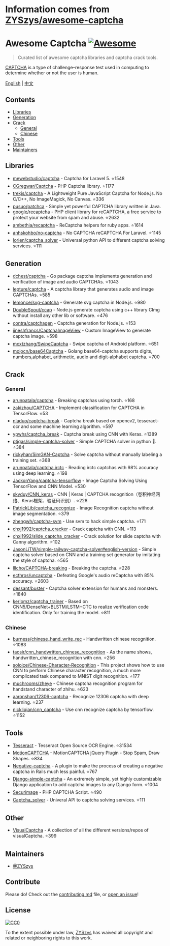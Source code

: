 # Information comes from [ZYSzys/awesome-captcha](https://github.com/ZYSzys/awesome-captcha)
# Awesome Captcha [![Awesome](https://awesome.re/badge.svg)](https://awesome.re)

> Curated list of awesome captcha libraries and captcha crack tools.

[CAPTCHA](https://en.wikipedia.org/wiki/CAPTCHA) is a type of challenge–response test used in computing to determine whether or not the user is human.


[English](README.md) | [中文](README-zh.md)

## Contents

- [Libraries](#libraries)
- [Generation](#generation)
- [Crack](#crack)
  - [General](#general)
  - [Chinese](#chinese)
- [Tools](#tools)
- [Other](#other)
- [Maintainers](#maintainers)


## Libraries

- [mewebstudio/captcha](https://github.com/mewebstudio/captcha) - Captcha for Laravel 5. :star:1548
- [CGregwar/Captcha](https://github.com/Gregwar/Captcha) - PHP Captcha library. :star:1177
- [trekjs/captcha](https://github.com/trekjs/captcha) - A Lightweight Pure JavaScript Captcha for Node.js. No C/C++, No ImageMagick, No Canvas. :star:336
- [pusuo/patchca](https://github.com/pusuo/patchca) - Simple yet powerful CAPTCHA library written in Java.
- [google/recaptcha](https://github.com/google/recaptcha) - PHP client library for reCAPTCHA, a free service to protect your website from spam and abuse. :star:2632
- [ambethia/recaptcha](https://github.com/ambethia/recaptcha) - ReCaptcha helpers for ruby apps. :star:1614
- [anhskohbo/no-captcha](https://github.com/anhskohbo/no-captcha) - No CAPTCHA reCAPTCHA For Laravel. :star:1145
- [lorien/captcha_solver](https://github.com/lorien/captcha_solver) - Universal python API to different captcha solving services. :star:111


## Generation
- [dchest/captcha](https://github.com/dchest/captcha) - Go package captcha implements generation and verification of image and audio CAPTCHAs. :star:1043
- [lepture/captcha](https://github.com/lepture/captcha) - A captcha library that generates audio and image CAPTCHAs. :star:585
- [lemonce/svg-captcha](https://github.com/lemonce/svg-captcha) - Generate svg captcha in Node.js. :star:980
- [DoubleSpout/ccap](https://github.com/DoubleSpout/ccap) - Node.js generate captcha using c++ library CImg without install any other lib or software. :star:476
- [contra/captchagen](https://github.com/contra/captchagen) - Captcha generation for Node.js. :star:153
- [jineshfrancs/CaptchaImageView](https://github.com/jineshfrancs/CaptchaImageView) - Custom ImageView to generate captcha image. :star:598
- [mcxtzhang/SwipeCaptcha](https://github.com/mcxtzhang/SwipeCaptcha) - Swipe captcha of Android platform. :star:651
- [mojocn/base64Captcha](https://github.com/mojocn/base64Captcha) - Golang base64-captcha supports digits, numbers,alphabet, arithmetic, audio and digit-alphabet captcha. :star:700


## Crack

### General
- [arunpatala/captcha](https://github.com/arunpatala/captcha) - Breaking captchas using torch. :star:168
- [zakizhou/CAPTCHA](https://github.com/zakizhou/CAPTCHA) - Implement classification for CAPTCHA in TensorFlow. :star:53
- [nladuo/captcha-break](https://github.com/nladuo/captcha-break) - Captcha break based on opencv2, tesseract-ocr and some machine learning algorithm. :star:597
- [ypwhs/captcha_break](https://github.com/ypwhs/captcha_break) - Captcha break using CNN with Keras. :star:1389
- [ptigas/simple-captcha-solver](https://github.com/ptigas/simple-captcha-solver) - Simple CAPTCHA solver in python 🐍. :star:384
- [rickyhan/SimGAN-Captcha](https://github.com/rickyhan/SimGAN-Captcha) - Solve captcha without manually labeling a training set. :star:368
- [arunpatala/captcha.irctc](https://github.com/arunpatala/captcha.irctc) - Reading irctc captchas with 98% accuracy using deep learning. :star:198
- [JackonYang/captcha-tensorflow](https://github.com/JackonYang/captcha-tensorflow) - Image Captcha Solving Using TensorFlow and CNN Model. :star:530
- [skyduy/CNN_keras](https://github.com/skyduy/CNN_keras) - CNN | Keras | CAPTCHA recognition（卷积神经网络、Keras框架、验证码识别）. :star:228
- [PatrickLib/captcha_recognize](https://github.com/PatrickLib/captcha_recognize) - Image Recognition captcha without image segmentation. :star:379
- [zhengwh/captcha-svm](https://github.com/zhengwh/captcha-svm) - Use svm to hack simple captcha. :star:171
- [chxj1992/captcha_cracker](https://github.com/chxj1992/captcha_cracker) - Crack captcha with CNN. :star:113
- [chxj1992/slide_captcha_cracker](https://github.com/chxj1992/slide_captcha_cracker) - Crack solution for slide captcha with Canny algorithm. :star:102
- [JasonLiTW/simple-railway-captcha-solver#english-version](https://github.com/JasonLiTW/simple-railway-captcha-solver#english-version) - Simple captcha solver based on CNN and a training set generator by imitating the style of captcha. :star:565
- [lllcho/CAPTCHA-breaking](https://github.com/lllcho/CAPTCHA-breaking) - Breaking the captcha. :star:228
- [ecthros/uncaptcha](https://github.com/ecthros/uncaptcha) - Defeating Google's audio reCaptcha with 85% accuracy. :star:2603
- [dessant/buster](https://github.com/dessant/buster) - Captcha solver extension for humans and monsters. :star:1840
- [kerlomz/captcha_trainer](https://github.com/kerlomz/captcha_trainer) - Based on CNN5/DenseNet+BLSTM/LSTM+CTC to realize verification code identification. Only for training the model. :star:811

### Chinese
- [burness/chinese_hand_write_rec](https://github.com/burness/tensorflow-101/tree/master/chinese_hand_write_rec/src) - Handwritten chinese recognition. :star:1083
- [taosir/cnn_handwritten_chinese_recognition](https://github.com/taosir/cnn_handwritten_chinese_recognition) - As the name shows, handwritten_chinese_recognition with cnn. :star:256
- [soloice/Chinese-Character-Recognition](https://github.com/soloice/Chinese-Character-Recognition) - This project shows how to use CNN to perform Chinese character recognition, a much more complicated task compared to MNIST digit recognition. :star:177
- [muchrooms/zheye](https://github.com/muchrooms/zheye) - Chinese captcha recognition program for handstand character of zhihu. :star:623
- [aaronshan/12306-captcha](https://github.com/aaronshan/12306-captcha) - Recognize 12306 captcha with deep learning. :star:237
- [nickliqian/cnn_captcha](https://github.com/nickliqian/cnn_captcha) - Use cnn recognize captcha by tensorflow. :star:1152


## Tools

- [Tesseract](https://github.com/tesseract-ocr/tesseract) - Tesseract Open Source OCR Engine. :star:31534
- [MotionCAPTCHA](https://github.com/wjcrowcroft/MotionCAPTCHA) - MotionCAPTCHA jQuery Plugin - Stop Spam, Draw Shapes. :star:834
- [Negative-captcha](https://github.com/subwindow/negative-captcha) - A plugin to make the process of creating a negative captcha in Rails much less painful. :star:767
- [Django-simple-captcha](https://github.com/mbi/django-simple-captcha) - An extremely simple, yet highly customizable Django application to add captcha images to any Django form. :star:1004
- [Securimage](https://github.com/dapphp/securimage) - PHP CAPTCHA Script. :star:490
- [Captcha_solver](https://github.com/lorien/captcha_solver) - Univeral API to captcha solving services. :star:111


## Other

- [VisualCaptcha](https://github.com/emotionLoop/visualCaptcha) - A collection of all the different versions/repos of visualCaptcha. :star:399


## Maintainers

- [@ZYSzys](https://github.com/ZYSzys)


## Contribute

Please do! Check out the [contributing.md](contributing.md) file, or [open an issue](https://github.com/ZYSzys/awesome-captcha/issues/new)!


## License

[![CC0](http://mirrors.creativecommons.org/presskit/buttons/88x31/svg/cc-zero.svg)](https://creativecommons.org/publicdomain/zero/1.0/)

To the extent possible under law, [ZYSzys](https://github.com/ZYSzys) has waived all copyright and related or neighboring rights to this work.

